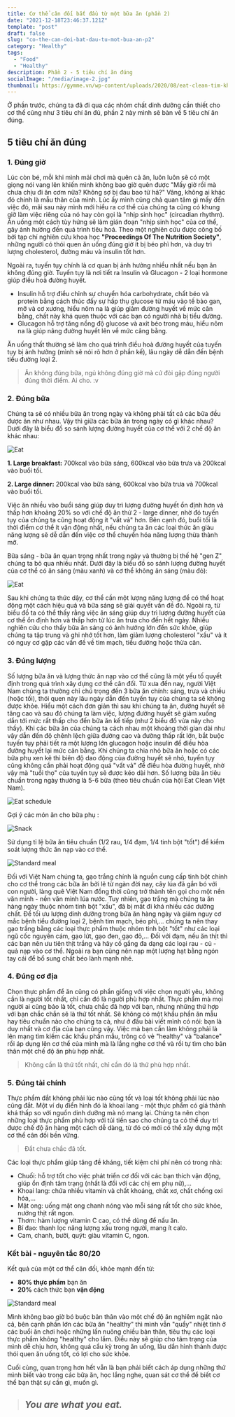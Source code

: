 ```yaml
---
title: Cơ thể cân đối bắt đầu từ một bữa ăn (phần 2)
date: "2021-12-18T23:46:37.121Z"
template: "post"
draft: false
slug: "co-the-can-doi-bat-dau-tu-mot-bua-an-p2"
category: "Healthy"
tags:
  - "Food"
  - "Healthy"
description: Phần 2 - 5 tiêu chí ăn đúng
socialImage: "/media/image-2.jpg"
thumbnail: https://gymme.vn/wp-content/uploads/2020/08/eat-clean-tim-khoe.jpg
---
```


Ở phần trước, chúng ta đã đi qua các nhóm chất dinh dưỡng cần thiết cho cơ thể cũng như 3 tiêu chí ăn đủ, phần 2 này mình sẽ bàn về 5 tiêu chí ăn đúng.
## 5 tiêu chí ăn đúng

### 1. Đúng giờ

Lúc còn bé, mỗi khi mình mải chơi mà quên cả ăn, luôn luôn sẽ có một giọng nói vang lên khiến mình không bao giờ quên được "Mấy giờ rồi mà chưa chịu đi ăn cơm nữa? Không sợ bị đau bao tử hả?" Vâng, không ai khác đó chính là mẫu thân của mình. Lúc ấy mình cũng chả quan tâm gì mấy đến việc đó, mãi sau này mình mới hiểu ra cơ thể của chúng ta cũng có khung giờ làm việc riêng của nó hay còn gọi là "nhịp sinh học" (circadian rhythm). Ăn uống một cách tùy hứng sẽ làm gián đoạn "nhịp sinh học" của cơ thể, gây ảnh hướng đến quá trình tiêu hoá. Theo một nghiên cứu được công bố bởi tạp chí nghiên cứu khoa học **"Proceedings Of The Nutrition Society"**, những người có thói quen ăn uống đúng giờ ít bị béo phì hơn, và duy trì lượng cholesterol, đường máu và insulin tốt hơn.

Ngoài ra, tuyến tụy chính là cơ quan bị ảnh hưởng nhiều nhất nếu bạn ăn không đúng giờ. Tuyến tụy là nơi tiết ra Insulin và Glucagon - 2 loại hormone giúp điều hoà đường huyết.
- Insulin hỗ trợ điều chỉnh sự chuyển hóa carbohydrate, chất béo và protein bằng cách thúc đẩy sự hấp thụ glucose từ máu vào tế bào gan, mỡ và cơ xương, hiểu nôm na là giúp giảm đường huyết về mức cân bằng, chất này khá quen thuộc với các bạn có người nhà bị tiểu đường.
- Glucagon hỗ trợ tăng nồng độ glucose và axit béo trong máu, hiểu nôm na là giúp nâng đường huyết lên về mức câng bằng.

Ăn uống thất thường sẽ làm cho quá trình điều hoà đường huyết của tuyến tụy bị ảnh hưởng (mình sẽ nói rõ hơn ở phần kế), lâu ngày dễ dẫn đến bệnh tiểu đường loại 2.

> Ăn không đúng bữa, ngủ không đúng giờ mà cứ đòi gặp đúng người đúng thời điểm. Ai cho. :v

### 2. Đúng bữa

Chúng ta sẽ có nhiều bữa ăn trong ngày và không phải tất cả các bữa đều được ăn như nhau. Vậy thì giữa các bữa ăn trong ngày có gì khác nhau? Dưới đây là biểu đồ so sánh lượng đường huyết của cơ thể với 2 chế độ ăn khác nhau:

![Eat](/media/2021/12/dungbua.jpg)

**1. Large breakfast:** 700kcal vào bữa sáng, 600kcal vào bữa trưa và 200kcal vào buổi tối.

**2. Large dinner:** 200kcal vào bữa sáng, 600kcal vào bữa trưa và 700kcal vào buổi tối.

Việc ăn nhiều vào buổi sáng giúp duy trì lượng đường huyết ổn định hơn và thấp hơn khoảng 20% so với chế độ ăn thứ 2 - large dinner, nhờ đó tuyến tụy của chúng ta cũng hoạt động ít "vất vả" hơn. Bên cạnh đó, buổi tối là thời điểm cơ thể ít vận động nhất, nếu chúng ta ăn các loại thức ăn giàu năng lượng sẽ dễ dẫn đến việc cơ thể chuyển hóa năng lượng thừa thành mỡ. 

Bữa sáng - bữa ăn quan trọng nhất trong ngày và thường bị thế hệ "gen Z" chúng ta bỏ qua nhiều nhất. Dưới đây là biểu đồ so sánh lượng đường huyết của cơ thể có ăn sáng (màu xanh) và cơ thể không ăn sáng (màu đỏ):

![Eat](/media/2021/12/dungbua-2.png)

Sau khi chúng ta thức dậy, cơ thể cần một lượng năng lượng để có thể hoạt động một cách hiệu quả và bữa sáng sẽ giải quyết vấn đề đó. Ngoài ra, từ biểu đồ ta có thể thấy rằng việc ăn sáng giúp duy trì lượng đường huyết của cơ thể ổn định hơn và thấp hơn từ lúc ăn trưa cho đến hết ngày. Nhiều nghiên cứu cho thấy bữa ăn sáng có ảnh hướng lớn đến sức khỏe, giúp chúng ta tập trung và ghi nhớ tốt hơn, làm giảm lượng cholesterol "xấu" và ít có nguy cơ gặp các vấn đề về tim mạch, tiểu đường hoặc thừa cân.

### 3. Đúng lượng

Số lượng bữa ăn và lượng thức ăn nạp vào cơ thể cũng là một yếu tố quyết định trong quá trình xây dựng cơ thể cân đối. Từ xưa đến nay, người Việt Nam chúng ta thường chỉ chú trọng đến 3 bữa ăn chính: sáng, trưa và chiều (hoặc tối), thói quen này lâu ngày dẫn đến tuyến tụy của chúng ta sẽ không được khỏe. Hiểu một cách đơn giản thì sau khi chúng ta ăn, đường huyết sẽ tăng cao và sau đó chúng ta làm việc, lượng đường huyết sẽ giảm xuống dần tới mức rất thấp cho đến bữa ăn kế tiếp (như 2 biểu đồ vừa nãy cho thấy). Khi các bữa ăn của chúng ta cách nhau một khoảng thời gian dài như vậy dẫn đến độ chênh lệch giữa đường cao và đường thấp rất lớn, bắt buộc tuyến tụy phải tiết ra một lượng lớn glucagon hoặc insulin để điều hòa đường huyết lại mức cân bằng. Khi chúng ta chia nhỏ bữa ăn hoặc có các bữa phụ xen kẽ thì biên độ dao động của đường huyết sẽ nhỏ, tuyến tụy cũng không cần phải hoạt động quá "vất vả" để điều hòa đường huyết, nhờ vậy mà "tuổi thọ" của tuyến tụy sẽ được kéo dài hơn. Số lượng bữa ăn tiêu chuẩn trong ngày thường là 5-6 bữa (theo tiêu chuẩn của hội Eat Clean Việt Nam).

![Eat schedule](/media/2021/12/eat-schedule.png)

Gợi ý các món ăn cho bữa phụ :

![Snack](/media/2021/12/snack.png)

Sử dụng tỉ lệ bữa ăn tiêu chuẩn (1/2 rau, 1/4 đạm, 1/4 tinh bột "tốt") để kiểm soát lượng thức ăn nạp vào cơ thể. 

![Standard meal](/media/2021/12/standard-meal.png)

Đối với Việt Nam chúng ta, gạo trắng chính là nguồn cung cấp tinh bột chính cho cơ thể trong các bữa ăn bởi lẽ từ ngàn đời nay, cây lúa đã gắn bó với con người, làng quê Việt Nam đồng thời cũng trở thành tên gọi cho một nền văn minh - nền văn minh lúa nước. Tuy nhiên, gạo trắng mà chúng ta ăn hàng ngày thuộc nhóm tinh bột "xấu", đã bị mất đi khá nhiều các dưỡng chất. Để tối ưu lượng dinh dưỡng trong bữa ăn hàng ngày và giảm nguy cơ mắc bệnh tiểu đường loại 2, bệnh tim mạch, béo phì,... chúng ta nên thay gạo trắng bằng các loại thực phẩm thuộc nhóm tinh bột "tốt" như các loại ngũ cốc nguyên cám, gạo lứt, gạo đen, gạo đỏ,... Đối với đạm, nếu ăn thịt thì các bạn nên ưu tiên thịt trắng và hãy cố gắng đa dạng các loại rau - củ - quả nạp vào cơ thể. Ngoài ra bạn cũng nên nạp một lượng hạt bằng ngón tay cái để bổ sung chất béo lành mạnh nhé.

### 4. Đúng cơ địa

Chọn thực phẩm để ăn cũng có phần giống với việc chọn người yêu, không cần là người tốt nhất, chỉ cần đó là người phù hợp nhất. Thực phẩm mà mọi người ai cũng bảo là tốt, chưa chắc đã hợp với bạn, nhưng những thứ hợp với bạn chắc chắn sẽ là thứ tốt nhất. Sẽ không có một khẩu phẩn ăn mẫu hay tiêu chuẩn nào cho chúng ta cả, như ở đầu bài viết mình có nói: bạn là duy nhất và cơ địa của bạn cũng vậy. Việc mà bạn cần làm không phải là lên mạng tìm kiếm các khẩu phần mẫu, trông có vẻ "healthy" và "balance" rồi áp dụng lên cơ thể của mình mà là lắng nghe cơ thể và rồi tự tìm cho bản thân một chế độ ăn phù hợp nhất. 

> Không cần là thứ tốt nhất, chỉ cần đó là thứ phù hợp nhất.

### 5. Đúng tài chính

Thực phẩm đắt không phải lúc nào cũng tốt và loại tốt không phải lúc nào cũng đắt. Một ví dụ điển hình đó là khoai lang - một thực phẩm có giá thành khá thấp so với nguồn dinh dưỡng mà nó mang lại. Chúng ta nên chọn những loại thực phẩm phù hợp với túi tiền sao cho chúng ta có thể duy trì được chế độ ăn hàng một cách dễ dàng, từ đó có mới có thể xây dựng một cơ thể cân đối bền vững.

> Đắt chưa chắc đã tốt.

Các loại thực phẩm giúp tăng đề kháng, tiết kiệm chi phí nên có trong nhà:
- Chuối: hỗ trợ tốt cho việc phát triển cơ đối với các bạn thích vận động, giúp ổn định tâm trạng (nhất là đối với các chị em phụ nữ),...
- Khoai lang: chứa nhiều vitamin và chất khoáng, chất xơ, chất chống oxi hóa,...
- Mật ong: uống mật ong chanh nóng vào mỗi sáng rất tốt cho sức khỏe, nướng thịt rất ngon.
- Thơm: hàm lượng vitamin C cao, có thể dùng để nấu ăn.
- Bí đao: thanh lọc năng lượng xấu trong người, mang ít calo.
- Cam, chanh, bưởi, quýt: giàu vitamin C, ngon.

### Kết bài - nguyên tắc 80/20

Kết quả của một cơ thể cân đối, khỏe mạnh đến từ:
- **80% thực phẩm** bạn ăn
- **20%** cách thức bạn **vận động**

![Standard meal](/media/2021/12/80-20.png)

Mình không bao giờ bó buộc bản thân vào một chế độ ăn nghiêm ngặt nào cả, bên cạnh phần lớn các bữa ăn "healthy" thì mình vẫn "quẩy" nhiệt tình ở các buổi ăn chơi hoặc những lần nuông chiều bản thân, tiêu thụ các loại thực phẩm không "healthy" cho lắm. Điều này sẽ giúp cho tâm trạng của mình dễ chịu hơn, không quá cầu kỳ trong ăn uống, lâu dần hình thành được thói quen ăn uống tốt, có lợi cho sức khỏe.

Cuối cùng, quan trọng hơn hết vẫn là bạn phải biết cách áp dụng những thứ mình biết vào trong các bữa ăn, học lắng nghe, quan sát cơ thể để biết cơ thể bạn thật sự cần gì, muốn gì.

> ## ***You are what you eat.***
>